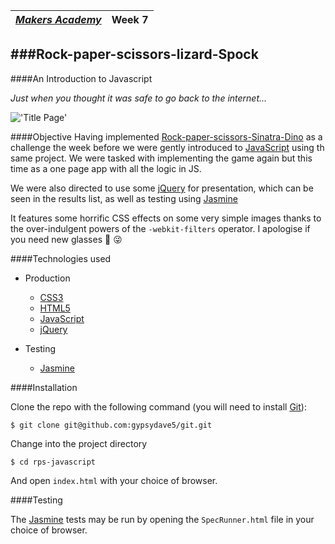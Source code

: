 | [*Makers Academy*](http://www.makersacademy.com) | Week 7 |
| ------------------------------------------------ | ------ |

###Rock-paper-scissors-lizard-Spock
--------------------------
####An Introduction to Javascript

_Just when you thought it was safe to go back to the internet..._

!['Title Page'](http://gypsydave5.github.io/images/readme/rpsls-js-1.png)

####Objective
Having implemented [Rock-paper-scissors-Sinatra-Dino] as a challenge the week
before we were gently introduced to [JavaScript] using th same project. We were
tasked with implementing the game again but this time as a one page app with all
the logic in JS.

We were also directed to use some [jQuery] for presentation, which can be seen in
the results list, as well as testing using [Jasmine]

It features some horrific CSS effects on some very simple images thanks to the
over-indulgent powers of the `-webkit-filters` operator. I apologise if you need
new glasses :eyes: :stuck_out_tongue_winking_eye:

####Technologies used

+ Production
  + [CSS3]
  + [HTML5]
  + [JavaScript]
  + [jQuery]

+ Testing
  + [Jasmine]

####Installation

Clone the repo with the following command (you will need to install [Git]):
```shell
$ git clone git@github.com:gypsydave5/git.git
```

Change into the project directory
```shell
$ cd rps-javascript
```

And open `index.html` with your choice of browser.

####Testing

The [Jasmine] tests may be run by opening the `SpecRunner.html` file in your
choice of browser.


[Rock-paper-scissors-Sinatra-Dino]: rpssd-1.pn://github.com/gypsydave5/rock_paper_scissors_sinatra
[HTML5]: https://developer.mozilla.org/en-US/docs/Web/HTML
[CSS3]: https://developer.mozilla.org/en-US/docs/Web/CSS
[JavaScript]: https://developer.mozilla.org/en-US/docs/Web/JavaScript
[JQuery]: http://jquery.com/
[Jasmine]: http://jasmine.github.io/
[Git]: http://git-scm.com/